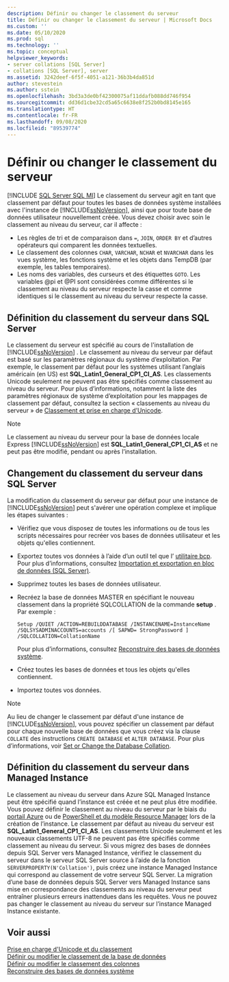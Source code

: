 ```yaml
---
description: Définir ou changer le classement du serveur
title: Définir ou changer le classement du serveur | Microsoft Docs
ms.custom: ''
ms.date: 05/10/2020
ms.prod: sql
ms.technology: ''
ms.topic: conceptual
helpviewer_keywords:
- server collations [SQL Server]
- collations [SQL Server], server
ms.assetid: 3242deef-6f5f-4051-a121-36b3b4da851d
author: stevestein
ms.author: sstein
ms.openlocfilehash: 3bd3a3de0bf42300075af11ddafb088dd746f954
ms.sourcegitcommit: dd36d1cbe32cd5a65c6638e8f252b0bd8145e165
ms.translationtype: HT
ms.contentlocale: fr-FR
ms.lasthandoff: 09/08/2020
ms.locfileid: "89539774"
---
```

# <a name="set-or-change-the-server-collation"></a>Définir ou changer le classement du serveur

[!INCLUDE [SQL Server SQL MI](../../includes/applies-to-version/sql-asdbmi.md)]
  Le classement du serveur agit en tant que classement par défaut pour toutes les bases de données système installées avec l'instance de [!INCLUDE[ssNoVersion](../../includes/ssnoversion-md.md)], ainsi que pour toute base de données utilisateur nouvellement créée. Vous devez choisir avec soin le classement au niveau du serveur, car il affecte :
 - Les règles de tri et de comparaison dans `=`, `JOIN`, `ORDER BY` et d’autres opérateurs qui comparent les données textuelles.
 - Le classement des colonnes `CHAR`, `VARCHAR`, `NCHAR` et `NVARCHAR` dans les vues système, les fonctions système et les objets dans TempDB (par exemple, les tables temporaires).
 - Les noms des variables, des curseurs et des étiquettes `GOTO`. Les variables @pi et @PI sont considérées comme différentes si le classement au niveau du serveur respecte la casse et comme identiques si le classement au niveau du serveur respecte la casse.
  
## <a name="setting-the-server-collation-in-sql-server"></a>Définition du classement du serveur dans SQL Server

  Le classement du serveur est spécifié au cours de l'installation de [!INCLUDE[ssNoVersion](../../includes/ssnoversion-md.md)] . Le classement au niveau du serveur par défaut est basé sur les paramètres régionaux du système d’exploitation. Par exemple, le classement par défaut pour les systèmes utilisant l’anglais américain (en US) est **SQL_Latin1_General_CP1_CI_AS**. Les classements Unicode seulement ne peuvent pas être spécifiés comme classement au niveau du serveur. Pour plus d’informations, notamment la liste des paramètres régionaux de système d’exploitation pour les mappages de classement par défaut, consultez la section « classements au niveau du serveur » de [Classement et prise en charge d’Unicode](collation-and-unicode-support.md#Server-level-collations).

> [!NOTE]  
> Le classement au niveau du serveur pour la base de données locale Express [!INCLUDE[ssNoVersion](../../includes/ssnoversion-md.md)] est **SQL_Latin1_General_CP1_CI_AS** et ne peut pas être modifié, pendant ou après l’installation.  

## <a name="changing-the-server-collation-in-sql-server"></a>Changement du classement du serveur dans SQL Server

 La modification du classement du serveur par défaut pour une instance de [!INCLUDE[ssNoVersion](../../includes/ssnoversion-md.md)] peut s'avérer une opération complexe et implique les étapes suivantes :  
  
- Vérifiez que vous disposez de toutes les informations ou de tous les scripts nécessaires pour recréer vos bases de données utilisateur et les objets qu'elles contiennent.  
  
- Exportez toutes vos données à l’aide d’un outil tel que l’ [utilitaire bcp](../../tools/bcp-utility.md). Pour plus d’informations, consultez [Importation et exportation en bloc de données &#40;SQL Server&#41;](../../relational-databases/import-export/bulk-import-and-export-of-data-sql-server.md).  
  
- Supprimez toutes les bases de données utilisateur.  
  
- Recréez la base de données MASTER en spécifiant le nouveau classement dans la propriété SQLCOLLATION de la commande **setup** . Par exemple :  
  
    ```  
    Setup /QUIET /ACTION=REBUILDDATABASE /INSTANCENAME=InstanceName
    /SQLSYSADMINACCOUNTS=accounts /[ SAPWD= StrongPassword ]
    /SQLCOLLATION=CollationName  
    ```  
  
     Pour plus d’informations, consultez [Reconstruire des bases de données système](../../relational-databases/databases/rebuild-system-databases.md).  
  
- Créez toutes les bases de données et tous les objets qu'elles contiennent.  
  
- Importez toutes vos données.  
  
> [!NOTE]  
> Au lieu de changer le classement par défaut d'une instance de [!INCLUDE[ssNoVersion](../../includes/ssnoversion-md.md)], vous pouvez spécifier un classement par défaut pour chaque nouvelle base de données que vous créez via la clause `COLLATE` des instructions `CREATE DATABASE` et `ALTER DATABASE`. Pour plus d’informations, voir [Set or Change the Database Collation](set-or-change-the-database-collation.md).  
  
## <a name="setting-the-server-collation-in-managed-instance"></a>Définition du classement du serveur dans Managed Instance
Le classement au niveau du serveur dans Azure SQL Managed Instance peut être spécifié quand l’instance est créée et ne peut plus être modifiée. Vous pouvez définir le classement au niveau du serveur par le biais du [portail Azure](https://docs.microsoft.com/azure/sql-database/sql-database-managed-instance-get-started#create-a-managed-instance) ou de [PowerShell et du modèle Resource Manager](https://docs.microsoft.com/azure/sql-database/scripts/sql-managed-instance-create-powershell-azure-resource-manager-template) lors de la création de l’instance. Le classement par défaut au niveau du serveur est **SQL_Latin1_General_CP1_CI_AS**. Les classements Unicode seulement et les nouveaux classements UTF-8 ne peuvent pas être spécifiés comme classement au niveau du serveur.
Si vous migrez des bases de données depuis SQL Server vers Managed Instance, vérifiez le classement du serveur dans le serveur SQL Server source à l’aide de la fonction `SERVERPROPERTY(N'Collation')`, puis créez une instance Managed Instance qui correspond au classement de votre serveur SQL Server. La migration d’une base de données depuis SQL Server vers Managed Instance sans mise en correspondance des classements au niveau du serveur peut entraîner plusieurs erreurs inattendues dans les requêtes. Vous ne pouvez pas changer le classement au niveau du serveur sur l’instance Managed Instance existante.

## <a name="see-also"></a>Voir aussi

 [Prise en charge d'Unicode et du classement](../../relational-databases/collations/collation-and-unicode-support.md)   
 [Définir ou modifier le classement de la base de données](../../relational-databases/collations/set-or-change-the-database-collation.md)   
 [Définir ou modifier le classement des colonnes](../../relational-databases/collations/set-or-change-the-column-collation.md)   
 [Reconstruire des bases de données système](../../relational-databases/databases/rebuild-system-databases.md)  
 
